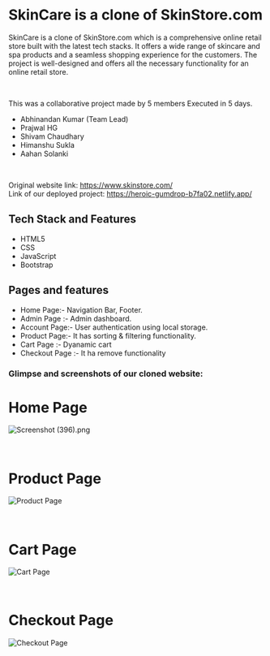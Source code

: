 <h1 font-size="30px"> SkinCare is a clone of SkinStore.com </h1>
<p>
 SkinCare is a clone of SkinStore.com which is a comprehensive online retail store built with the latest tech stacks. It offers a wide range of skincare and spa products and a seamless shopping experience for the customers. The project is well-designed and offers all the necessary functionality for an online retail store.
</p>

<br/>
<p>This was a collaborative project made by 5 members Executed in 5 days.</p>

- Abhinandan Kumar (Team Lead)
- Prajwal HG
- Shivam Chaudhary
- Himanshu Sukla
- Aahan Solanki
<br/>

Original website link: https://www.skinstore.com/
<br/>
Link of our deployed project: https://heroic-gumdrop-b7fa02.netlify.app/ 
<br/>

## Tech Stack and Features

- HTML5
- CSS
- JavaScript
- Bootstrap


## Pages and features
- Home Page:- Navigation Bar, Footer.
- Admin Page :- Admin dashboard.
- Account Page:- User authentication using local storage.
- Product Page:- It has sorting & filtering functionality.
- Cart Page :- Dyanamic cart
- Checkout Page :- It ha remove functionality


### Glimpse and screenshots of our cloned website:

<h1>Home Page</h1>

![Screenshot (396).png](https://masai-course.s3.ap-south-1.amazonaws.com/editor/uploads/2023-02-08/Screenshot%20%28396%29_875853.png)

<br/>

###
<h1>Product Page</h1>

![Product Page](https://masai-course.s3.ap-south-1.amazonaws.com/editor/uploads/2023-02-08/Screenshot%202023-02-08%20183507_733407.jpeg) 

<br/>

###
<h1>Cart Page</h1>

![Cart Page](https://masai-course.s3.ap-south-1.amazonaws.com/editor/uploads/2023-02-08/Screenshot%202023-02-08%20182958_227304.jpeg)

<br/>

###
<h1>Checkout Page</h1>

![Checkout Page](https://masai-course.s3.ap-south-1.amazonaws.com/editor/uploads/2023-02-08/Screenshot%202023-02-08%20183112_889111.jpeg)





  

  

